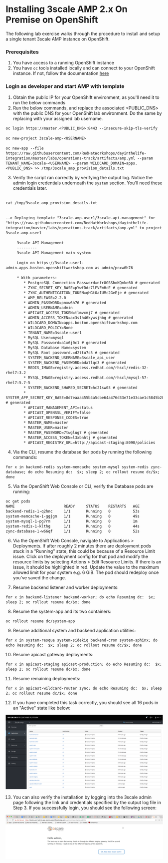 # Installing 3scale AMP 2.x On Premise on OpenShift

The following lab exercise walks through the procedure to install and setup a single tenant 3scale AMP instance on OpenShift.

### Prerequisites

1. You have access to a running OpenShift instance
2. You have `oc` tools installed locally and can connect to your OpenShift instance.  If not, follow the documentation [here](https://docs.openshift.com/container-platform/3.10/cli_reference/get_started_cli.html#installing-the-cli)


### Login as developer and start AMP with template

1. Obtain the public IP for your OpenShift environment, as you'll need it to run the below commands
2. Run the below commands, and replace the associated <PUBLIC_DNS> with the public DNS for your OpenShift lab environment.  Do the same by replacing <USERNAME> with your assigned lab username.

```
oc login https://master.<PUBLIC_DNS>:8443 --insecure-skip-tls-verify

oc new-project 3scale-amp-<USERNAME>

oc new-app --file https://raw.githubusercontent.com/RedHatWorkshops/dayinthelife-integration/master/labs/operations-track/artifacts/amp.yml --param TENANT_NAME=3scale-<USERNAME> --param WILDCARD_DOMAIN=apps.<PUBLIC_DNS> >> /tmp/3scale_amp_provision_details.txt
```
3. Verify the script ran correctly by verifying the output log.  Notice the admin login credentials underneath the `system` section.  You'll need these credentials later.

```

cat /tmp/3scale_amp_provision_details.txt


--> Deploying template "3scale-amp-user1/3scale-api-management" for "https://raw.githubusercontent.com/RedHatWorkshops/dayinthelife-integration/master/labs/operations-track/artifacts/amp.yml" to project 3scale-amp-user1

     3scale API Management
     ---------
     3scale API Management main system

     Login on https://3scale-user1-admin.apps.boston.openshiftworkshop.com as admin/pnxw6h76

     * With parameters:
        * PostgreSQL Connection Password=nfr8GSShoKQmke60 # generated
        * ZYNC_SECRET_KEY_BASE=pYwfDdc7lFVFmHcE # generated
        * ZYNC_AUTHENTICATION_TOKEN=qHGtOaIUMc2GeEje # generated
        * AMP_RELEASE=2.2.0
        * ADMIN_PASSWORD=pnxw6h76 # generated
        * ADMIN_USERNAME=admin
        * APICAST_ACCESS_TOKEN=tlmvxmj7 # generated
        * ADMIN_ACCESS_TOKEN=ax3s1h46kywsjhbg # generated
        * WILDCARD_DOMAIN=apps.boston.openshiftworkshop.com
        * WILDCARD_POLICY=None
        * TENANT_NAME=3scale-user1
        * MySQL User=mysql
        * MySQL Password=a1x6j0c1 # generated
        * MySQL Database Name=system
        * MySQL Root password.=d2ttu7c5 # generated
        * SYSTEM_BACKEND_USERNAME=3scale_api_user
        * SYSTEM_BACKEND_PASSWORD=bda7lqc3 # generated
        * REDIS_IMAGE=registry.access.redhat.com/rhscl/redis-32-rhel7:3.2
        * MYSQL_IMAGE=registry.access.redhat.com/rhscl/mysql-57-rhel7:5.7-5
        * SYSTEM_BACKEND_SHARED_SECRET=hc21sw03 # generated
        * SYSTEM_APP_SECRET_KEY_BASE=8d7eaaa455b4a5cbe64a476d33e71e33cae1c5845b2844884056b8d3cd72c51506433601050ed56b58182716de8362782bc4d030103d828e77b57025d26e55eb # generated
        * APICAST_MANAGEMENT_API=status
        * APICAST_OPENSSL_VERIFY=false
        * APICAST_RESPONSE_CODES=true
        * MASTER_NAME=master
        * MASTER_USER=master
        * MASTER_PASSWORD=7twglug7 # generated
        * MASTER_ACCESS_TOKEN=l3xbnhtj # generated
        * APICAST_REGISTRY_URL=http://apicast-staging:8090/policies
```

4. Via the CLI, resume the database tier pods by running the following commands:

```
for x in backend-redis system-memcache system-mysql system-redis zync-database; do echo Resuming dc:  $x; sleep 2; oc rollout resume dc/$x; done
```

5. Via the OpenShift Web Console or CLI, verify the Database pods are running:

```
oc get pods
NAME                      READY     STATUS    RESTARTS   AGE
backend-redis-1-q2hnc     1/1       Running   0          53s
system-memcache-1-ggjgm   1/1       Running   0          49s
system-mysql-1-pg7rm      1/1       Running   0          1m
system-redis-1-klthg      1/1       Running   0          44s
zync-database-1-w66qf     1/1       Running   0          52s
```

6.  Via the OpenShift Web Console, navigate to Applications > Deployments.  If after roughly 2 minutes there are deployment pods stuck in a "Running" state, this could be because of a Resource Limit issue.  Click on the deployment config for that pod and modify the resource limits by selecting Actions > Edit Resource Limits.  If there is an issue, it should be highlighted in red.  Update the value to the maximum allowed limit for your system e.g. 6 GiB.  The pod should redeploy once you've saved the change.

7.  Resume backend listener and worker deployments:

```
for x in backend-listener backend-worker; do echo Resuming dc:  $x; sleep 2; oc rollout resume dc/$x; done
```

8. Resume the system-app and its two containers:

```
oc rollout resume dc/system-app
```

9. Resume additional system and backend application utilities:

```
for x in system-resque system-sidekiq backend-cron system-sphinx; do echo Resuming dc:  $x; sleep 2; oc rollout resume dc/$x; done
```

10. Resume apicast gateway deployments:

```
for x in apicast-staging apicast-production; do echo Resuming dc:  $x; sleep 2; oc rollout resume dc/$x; done
```

11. Resume remaining deployments:

```
for x in apicast-wildcard-router zync; do echo Resuming dc:  $x; sleep 2; oc rollout resume dc/$x; done
```

12.  If you have completed this task correctly, you should see all 16 pods in an "Active" state like below: 

![Type Project Name](images/01-Step-12.png)

13.  You can also verify the installation by logging into the 3scale admin page following the link and credentials specified by the output log file in Step 3.  If you successfully login, you should see the following screen:

![Type Project Name](images/01-Step-13.png)



